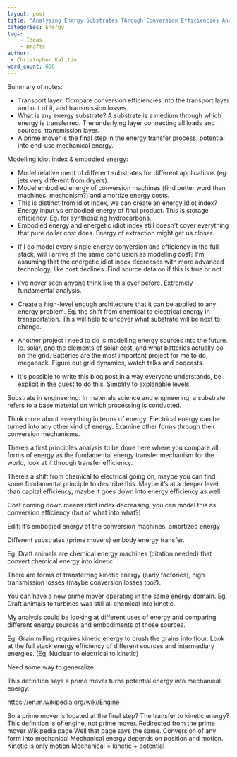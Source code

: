 ```yaml
---
layout: post
title: "Analysing Energy Substrates Through Conversion Efficiencies And Embodied Energies"
categories: Energy
tags:
    - Ideas
    - Drafts
author:
 - Christopher Kalitin
word_count: 650
---
```

<head>
    <meta property="og:image" content="{{site.url}}/assets/images/polar-mars-sim/Perseverance_Polar_xy.png">
</head>

Summary of notes:
 - Transport layer: Compare conversion efficiencies into the transport layer and out of it, and transmission losses.
 - What is any energy substrate? A substrate is a medium through which energy is transferred. The underlying layer connecting all loads and sources, transmission layer.
 - A prime mover is the final step in the energy transfer process, potential into end-use mechanical energy.

Modelling idiot index & embodied energy:
 - Model relative merit of different substrates for different applications (eg. jets very different from dryers).
 - Model embodied energy of conversion machines (find better word than machines, mechanism?) and amortize energy costs.
 - This is distinct from idiot index, we can create an energy idiot index? Energy input vs embodied energy of final product. This is storage efficiency. Eg. for synthesizing hydrocarbons.
 - Embodied energy and energetic idiot index still doesn't cover everything that pure dollar cost does. Energy of extraction might get us closer.

 + If I do model every single energy conversion and efficiency in the full stack, will I arrive at the same conclusion as modelling cost? I'm assuming that the energetic idiot index decreases with more advanced technology, like cost declines. Find source data on if this is true or not.

 + I've never seen anyone think like this ever before. Extremely fundamental analysis.

 + Create a high-level enough architecture that it can be applied to any energy problem. Eg. the shift from chemical to electrical energy in transportation. This will help to uncover what substrate will be next to change.

 + Another project I need to do is modelling energy sources into the future. Ie. solar, and the elements of solar cost, and what batteries actually do on the grid. Batteries are the most important project for me to do, megapack. Figure out grid dynamics, watch talks and podcasts.

 + It's possible to write this blog post in a way everyone understands, be explicit in the quest to do this. Simplify to explanable levels.

Substrate in engineering:
In materials science and engineering, a substrate refers to a base material on which processing is conducted.

Think more about everything in terms of energy. Electrical energy can be turned into any other kind of energy. Examine other forms through their conversion mechanisms.

There’s a first principles analysis to be done here where you compare all forms of energy as the fundamental energy transfer mechanism for the world, look at it through transfer efficiency.

There’s a shift from chemical to electrical going on, maybe you can find some fundamental principle to describe this. Maybe it’s at a deeper level than capital efficiency, maybe it goes down into energy efficiency as well.

Cost coming down means idiot index decreasing, you can model this as conversion efficiency (but of what into what?)

Edit: it’s embodied energy of the conversion machines, amortized energy 

Different substrates (prime movers) embody energy transfer.

Eg. Draft animals are chemical energy machines (citation needed) that convert chemical energy into kinetic.

There are forms of transferring kinetic energy (early factories), high transmission losses (maybe conversion losses too?).

You can have a new prime mover operating in the same energy domain.  Eg. Draft animals to turbines was still all chemical into kinetic.

My analysis could be looking at different uses of energy and comparing different energy sources and embodiments of those sources.

Eg. Grain milling requires kinetic energy to crush the grains into flour. Look at the full stack energy efficiency of different sources and intermediary energies. (Eg. Nuclear to electrical to kinetic)

Need some way to generalize

This definition says a prime mover turns potential energy into mechanical energy:

https://en.m.wikipedia.org/wiki/Engine

So a prime mover is located at the final step? The transfer to kinetic energy?
This definition is of engine, not prime mover. Redirected from the prime mover Wikipedia page
Well that page says the same. Conversion of any form into mechanical
Mechanical energy depends on position and motion. Kinetic is only motion
Mechanical = kinetic + potential